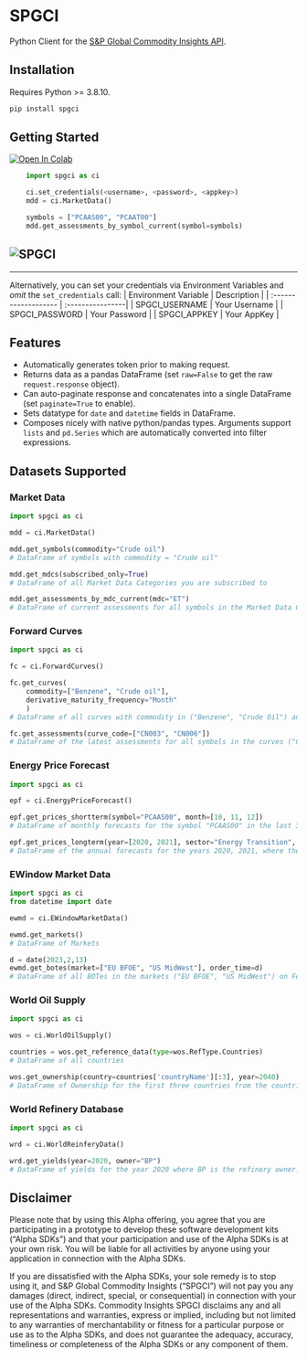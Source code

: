 # SPGCI

Python Client for the [S&P Global Commodity Insights API](https://developer.platts.com).

## Installation

Requires Python >= 3.8.10.

```bash
pip install spgci
```

## Getting Started

[![Open In Colab](https://colab.research.google.com/assets/colab-badge.svg)](https://colab.research.google.com/github/achristie/images/blob/master/readme.ipynb)

```python
    import spgci as ci

    ci.set_credentials(<username>, <password>, <appkey>)
    mdd = ci.MarketData()

    symbols = ["PCAAS00", "PCAAT00"]
    mdd.get_assessments_by_symbol_current(symbol=symbols)
```

## ![SPGCI](https://raw.githubusercontent.com/achristie/images/master/getting_started.gif)

---

Alternatively, you can set your credentials via Environment Variables and _omit_ the `set_credentials` call:
| Environment Variable | Description |
| :------------------- | :----------------|
| SPGCI_USERNAME | Your Username |
| SPGCI_PASSWORD | Your Password |
| SPGCI_APPKEY | Your AppKey |

## Features

- Automatically generates token prior to making request.
- Returns data as a pandas DataFrame (set `raw=False` to get the raw `request.response` object).
- Can auto-paginate response and concatenates into a single DataFrame (set `paginate=True` to enable).
- Sets datatype for `date` and `datetime` fields in DataFrame.
- Composes nicely with native python/pandas types. Arguments support `lists` and `pd.Series` which are automatically converted into filter expressions.

## Datasets Supported

### Market Data

```python
import spgci as ci

mdd = ci.MarketData()

mdd.get_symbols(commodity="Crude oil")
# DataFrame of symbols with commodity = "Crude oil"

mdd.get_mdcs(subscribed_only=True)
# DataFrame of all Market Data Categories you are subscribed to

mdd.get_assessments_by_mdc_current(mdc="ET")
# DataFrame of current assessments for all symbols in the Market Data Category "ET"
```

### Forward Curves

```python
import spgci as ci

fc = ci.ForwardCurves()

fc.get_curves(
    commodity=["Benzene", "Crude oil"],
    derivative_maturity_frequency="Month"
    )
# DataFrame of all curves with commodity in ("Benzene", "Crude Oil") and have a Monthly frequency

fc.get_assessments(curve_code=["CN003", "CN006"])
# DataFrame of the latest assessments for all symbols in the curves ("CN003", "CN006")
```

### Energy Price Forecast

```python
import spgci as ci

epf = ci.EnergyPriceForecast()

epf.get_prices_shortterm(symbol="PCAAS00", month=[10, 11, 12])
# DataFrame of monthly forecasts for the symbol "PCAAS00" in the last 3 months of the year

epf.get_prices_longterm(year=[2020, 2021], sector="Energy Transition", delivery_region="Europe")
# DataFrame of the annual forecasts for the years 2020, 2021, where the sector is "Energy Transition" and the delivery region is "Europe"
```

### EWindow Market Data

```python
import spgci as ci
from datetime import date

ewmd = ci.EWindowMarketData()

ewmd.get_markets()
# DataFrame of Markets

d = date(2023,2,13)
ewmd.get_botes(market=["EU BFOE", "US MidWest"], order_time=d)
# DataFrame of all BOTes in the markets ("EU BFOE", "US MidWest") on Feb 13, 2023

```

### World Oil Supply

```python
import spgci as ci

wos = ci.WorldOilSupply()

countries = wos.get_reference_data(type=wos.RefType.Countries)
# DataFrame of all countries

wos.get_ownership(country=countries['countryName'][:3], year=2040)
# DataFrame of Ownership for the first three countries from the countries endpoint and year 2040

```

### World Refinery Database

```python
import spgci as ci

wrd = ci.WorldReinferyData()

wrd.get_yields(year=2020, owner="BP")
# DataFrame of yields for the year 2020 where BP is the refinery owner.

```

## Disclaimer

Please note that by using this Alpha offering, you agree that you are participating in a prototype to develop these software development kits (“Alpha SDKs”) and that your participation and use of the Alpha SDKs is at your own risk. You will be liable for all activities by anyone using your application in connection with the Alpha SDKs.

If you are dissatisfied with the Alpha SDKs, your sole remedy is to stop using it, and S&P Global Commodity Insights (“SPGCI”) will not pay you any damages (direct, indirect, special, or consequential) in connection with your use of the Alpha SDKs. Commodity Insights SPGCI disclaims any and all representations and warranties, express or implied, including but not limited to any warranties of merchantability or fitness for a particular purpose or use as to the Alpha SDKs, and does not guarantee the adequacy, accuracy, timeliness or completeness of the Alpha SDKs or any component of them.
